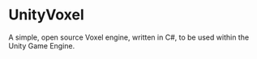 UnityVoxel
==========

A simple, open source Voxel engine, written in C#, to be used within the Unity Game Engine.

